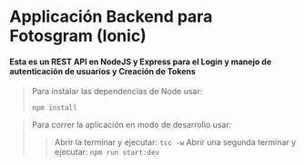 # Applicación Backend para Fotosgram (Ionic)
#### Esta es un REST API en NodeJS y Express para el Login y manejo de autenticación de usuarios y Creación de Tokens

> Para instalar las dependencias de Node usar:
>
> `npm install`

> Para correr la aplicación en modo de desarrollo usar:
>
>> Abrir la terminar y ejecutar: `tsc -w`
>> Abrir una segunda terminar y ejecutar: `npm run start:dev`
>